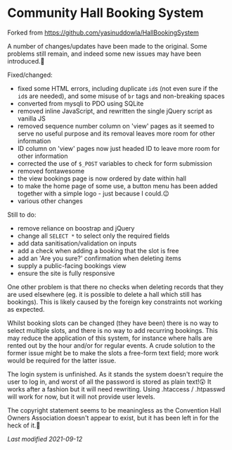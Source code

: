 # Community Hall Booking System

Forked from https://github.com/yasinuddowla/HallBookingSystem

A number of changes/updates have been made to the original. Some problems still remain, and indeed some new issues may have been introduced.🙁

Fixed/changed:

- fixed some HTML errors, including duplicate `id`s (not even sure if the `id`s are needed), and some misuse of `br` tags and non-breaking spaces
- converted from mysqli to PDO using SQLite
- removed inline JavaScript, and rewritten the single jQuery script as vanilla JS
- removed sequence number column on 'view' pages as it seemed to serve no useful purpose and its removal leaves more room for other information
- ID column on 'view' pages now just headed ID to leave more room for other information
- corrected the use of `$_POST` variables to check for form submission
- removed fontawesome
- the view bookings page is now ordered by date within hall
- to make the home page of some use, a button menu has been added together with a simple logo - just because I could.😉
- various other changes

Still to do:

- remove reliance on boostrap and jQuery
- change all `SELECT *` to select only the required fields
- add data sanitisation/validation on inputs
- add a check when adding a booking that the slot is free
- add an 'Are you sure?' confirmation when deleting items
- supply a public-facing bookings view
- ensure the site is fully responsive

One other problem is that there no checks when deleting records that they are used elsewhere (eg. it is possible to delete a hall which still has bookings). This is likely caused by the foreign key constraints not working as expected.

Whilst booking slots can be changed (they have been) there is no way to select multiple slots, and there is no way to add recurring bookings. This may reduce the application of this system, for instance where halls are rented out by the hour and/or for regular events. A crude solution to the former issue might be to make the slots a free-form text field; more work would be required for the latter issue.

The login system is unfinished. As it stands the system doesn't require the user to log in, and worst of all the password is stored as plain text!😲 It works after a fashion but it will need rewriting. Using .htaccess / .htpasswd will work for now, but it will not provide user levels.

The copyright statement seems to be meaningless as the Convention Hall Owners Association doesn't appear to exist, but it has been left in for the heck of it.🤷

_Last modified 2021-09-12_
